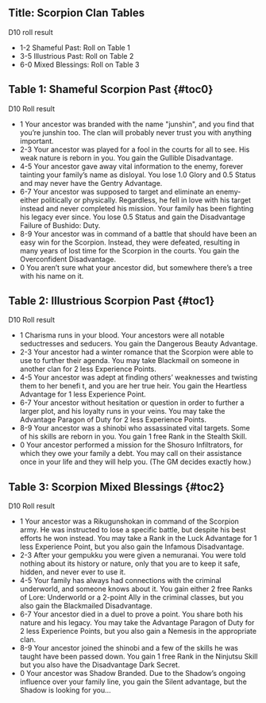 Title: Scorpion Clan Tables
---
D10 roll result

- 1-2 Shameful Past: Roll on Table 1
- 3-5 Illustrious Past: Roll on Table 2
- 6-0 Mixed Blessings: Roll on Table 3

## <span>Table 1: Shameful Scorpion Past</span> {#toc0}

D10 Roll result

- 1 Your ancestor was branded with the name &quot;junshin&quot;, and you find that you’re junshin too. The clan will probably never trust you with anything important.
- 2-3 Your ancestor was played for a fool in the courts for all to see. His weak nature is reborn in you. You gain the Gullible Disadvantage.
- 4-5 Your ancestor gave away vital information to the enemy, forever tainting your family’s name as disloyal. You lose 1.0 Glory and 0.5 Status and may never have the Gentry Advantage.
- 6-7 Your ancestor was supposed to target and eliminate an enemy-either politically or physically. Regardless, he fell in love with his target instead and never completed his mission. Your family has been fighting his legacy ever since. You lose 0.5 Status and gain the Disadvantage Failure of Bushido: Duty.
- 8-9 Your ancestor was in command of a battle that should have been an easy win for the Scorpion. Instead, they were defeated, resulting in many years of lost time for the Scorpion in the courts. You gain the Overconfident Disadvantage.
- 0 You aren’t sure what your ancestor did, but somewhere there’s a tree with his name on it.

## <span>Table 2: Illustrious Scorpion Past</span> {#toc1}

D10 Roll result

- 1 Charisma runs in your blood. Your ancestors were all notable seductresses and seducers. You gain the Dangerous Beauty Advantage.
- 2-3 Your ancestor had a winter romance that the Scorpion were able to use to further their agenda. You may take Blackmail on someone in another clan for 2 less Experience Points.
- 4-5 Your ancestor was adept at finding others’ weaknesses and twisting them to her benefi t, and you are her true heir. You gain the Heartless Advantage for 1 less Experience Point.
- 6-7 Your ancestor without hesitation or question in order to further a larger plot, and his loyalty runs in your veins. You may take the Advantage Paragon of Duty for 2 less Experience Points.
- 8-9 Your ancestor was a shinobi who assassinated vital targets. Some of his skills are reborn in you. You gain 1 free Rank in the Stealth Skill.
- 0 Your ancestor performed a mission for the Shosuro Infiltrators, for which they owe your family a debt. You may call on their assistance once in your life and they will help you. (The GM decides exactly how.)

## <span>Table 3: Scorpion Mixed Blessings</span> {#toc2}

D10 Roll result

- 1 Your ancestor was a Rikugunshokan in command of the Scorpion army. He was instructed to lose a specific battle, but despite his best efforts he won instead. You may take a Rank in the Luck Advantage for 1 less Experience Point, but you also gain the Infamous Disadvantage.
- 2-3 After your gempukku you were given a nemuranai. You were told nothing about its history or nature, only that you are to keep it safe, hidden, and never ever to use it.
- 4-5 Your family has always had connections with the criminal underworld, and someone knows about it. You gain either 2 free Ranks of Lore: Underworld or a 2-point Ally in the criminal classes, but you also gain the Blackmailed Disadvantage.
- 6-7 Your ancestor died in a duel to prove a point. You share both his nature and his legacy. You may take the Advantage Paragon of Duty for 2 less Experience Points, but you also gain a Nemesis in the appropriate clan.
- 8-9 Your ancestor joined the shinobi and a few of the skills he was taught have been passed down. You gain 1 free Rank in the Ninjutsu Skill but you also have the Disadvantage Dark Secret.
- 0 Your ancestor was Shadow Branded. Due to the Shadow’s ongoing influence over your family line, you gain the Silent advantage, but the Shadow is looking for you&#8230;

